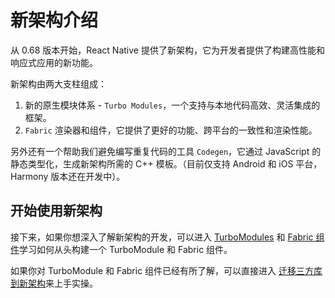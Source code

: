 # 新架构介绍

从 0.68 版本开始，React Native 提供了新架构，它为开发者提供了构建高性能和响应式应用的新功能。

新架构由两大支柱组成：

1. 新的原生模块体系 - `Turbo Modules`，一个支持与本地代码高效、灵活集成的框架。
2. `Fabric` 渲染器和组件，它提供了更好的功能、跨平台的一致性和渲染性能。

另外还有一个帮助我们避免编写重复代码的工具 `Codegen`，它通过 JavaScript 的静态类型化，生成新架构所需的 C++ 模板。（目前仅支持 Android 和 iOS 平台，Harmony 版本还在开发中）。

## 开始使用新架构

接下来，如果你想深入了解新架构的开发，可以进入 [TurboModules](/zh-cn/turbomodule.md) 和 [Fabric 组件](/zh-cn/fabric.md)学习如何从头构建一个 TurboModule 和 Fabric 组件。

如果你对 TurboModule 和 Fabric 组件已经有所了解，可以直接进入 [迁移三方库到新架构](/zh-cn/migration.md)来上手实操。
